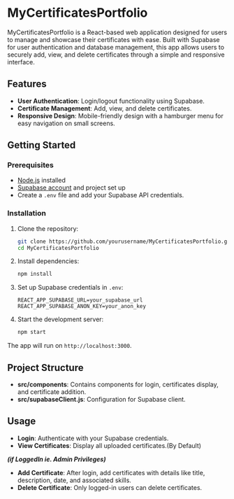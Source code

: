 # MyCertificatesPortfolio

MyCertificatesPortfolio is a React-based web application designed for users to manage and showcase their certificates with ease. Built with Supabase for user authentication and database management, this app allows users to securely add, view, and delete certificates through a simple and responsive interface.

## Features

- **User Authentication**: Login/logout functionality using Supabase.
- **Certificate Management**: Add, view, and delete certificates.
- **Responsive Design**: Mobile-friendly design with a hamburger menu for easy navigation on small screens.

## Getting Started

### Prerequisites

- [Node.js](https://nodejs.org/en/) installed
- [Supabase account](https://supabase.com/) and project set up
- Create a `.env` file and add your Supabase API credentials.

### Installation

1. Clone the repository:

   ```bash
   git clone https://github.com/yourusername/MyCertificatesPortfolio.git
   cd MyCertificatesPortfolio
   ```

2. Install dependencies:

   ```bash
   npm install
   ```

3. Set up Supabase credentials in `.env`:

   ```plaintext
   REACT_APP_SUPABASE_URL=your_supabase_url
   REACT_APP_SUPABASE_ANON_KEY=your_anon_key
   ```

4. Start the development server:

   ```bash
   npm start
   ```

The app will run on `http://localhost:3000`.

## Project Structure

- **src/components**: Contains components for login, certificates display, and certificate addition.
- **src/supabaseClient.js**: Configuration for Supabase client.

## Usage

- **Login**: Authenticate with your Supabase credentials.
- **View Certificates**: Display all uploaded certificates.(By Default)

***(if LoggedIn ie. Admin Privileges)***
- **Add Certificate**: After login, add certificates with details like title, description, date, and associated skills.
- **Delete Certificate**: Only logged-in users can delete certificates.
